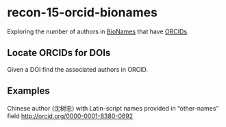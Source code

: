 # recon-15-orcid-bionames

Exploring the number of authors in [BioNames](http://bionames.org) that have [ORCIDs](http://orcid.org).


## Locate ORCIDs for DOIs

Given a DOI find the associated authors in ORCID.



## Examples

Chinese author (沈树忠) with Latin-script names provided in “other-names” field http://orcid.org/0000-0001-8380-0692

